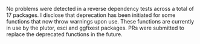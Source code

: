 No problems were detected in a reverse dependency tests across a total of 17 packages.
I disclose that deprecation has been initiated for some functions that now throw warnings upon use.
These functions are currently in use by the plutor, esci and ggfixest packages.
PRs were submitted to replace the deprecated functions in the future.
